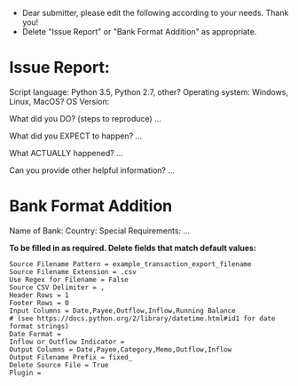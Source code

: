 * Dear submitter, please edit the following according to your needs. Thank you!
* Delete "Issue Report" or "Bank Format Addition" as appropriate.

# Issue Report:
Script language: Python 3.5, Python 2.7, other?
Operating system: Windows, Linux, MacOS?
OS Version: 

What did you DO? (steps to reproduce)
...

What did you EXPECT to happen?
...

What ACTUALLY happened?
...

Can you provide other helpful information?
...


# Bank Format Addition
Name of Bank:
Country:
Special Requirements:
...

**To be filled in as required. Delete fields that match default values:**
```
Source Filename Pattern = example_transaction_export_filename
Source Filename Extension = .csv
Use Regex for Filename = False
Source CSV Delimiter = ,
Header Rows = 1
Footer Rows = 0
Input Columns = Date,Payee,Outflow,Inflow,Running Balance
# (see https://docs.python.org/2/library/datetime.html#id1 for date format strings)
Date Format = 
Inflow or Outflow Indicator =
Output Columns = Date,Payee,Category,Memo,Outflow,Inflow
Output Filename Prefix = fixed_
Delete Source File = True
Plugin =
```
